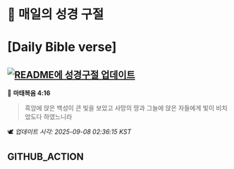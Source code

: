 # 🙏 매일의 성경 구절
# [Daily Bible verse]
## [![README에 성경구절 업데이트](https://github.com/DONGSUKA/first_test/actions/workflows/update-readme-bible.yml/badge.svg)](https://github.com/DONGSUKA/first_test/actions/workflows/update-readme-bible.yml)
<!-- START_BIBLE_VERSE -->
📖 **마태복음 4:16**
> 흑암에 앉은 백성이 큰 빛을 보았고 사망의 땅과 그늘에 앉은 자들에게 빛이 비치었도다 하였느니라

🕊️ _업데이트 시각: 2025-09-08 02:36:15 KST_
  <!-- END_BIBLE_VERSE -->
## GITHUB_ACTION
